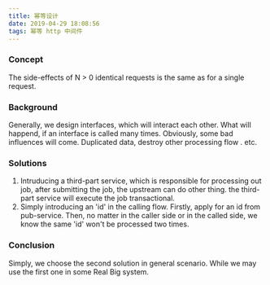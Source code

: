 ```yaml
---
title: 幂等设计
date: 2019-04-29 18:08:56
tags: 幂等 http 中间件
---
```


### Concept

The side-effects of N > 0 identical requests is the same as for a single request.

### Background

Generally, we design interfaces, which will interact each other. What will happend, if an interface is called many times. Obviously, some bad influences will come. Duplicated data, destroy other processing flow . etc. 

### Solutions

1. Intruducing a third-part service, which is responsible for processing out job, after submitting the job, the upstream can do other thing. the third-part service will execute the job transactional.
2. Simply introducing an 'id' in the calling flow. Firstly, apply for an id from pub-service. Then, no matter in the caller side or in the called side, we know the same 'id' won't be processed two times.

### Conclusion

Simply, we choose the second solution in general scenario. While we may use the first one in some Real Big system.